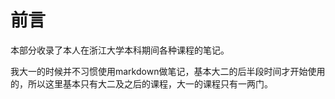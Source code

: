 # 前言

本部分收录了本人在浙江大学本科期间各种课程的笔记。

我大一的时候并不习惯使用markdown做笔记，基本大二的后半段时间才开始使用的，所以这里基本只有大二及之后的课程，大一的课程只有一两门。